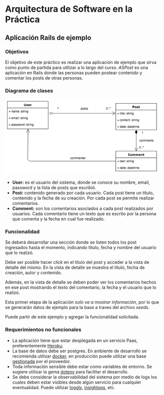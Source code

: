 # Arquitectura de Software en la Práctica
## Aplicación Rails de ejemplo

### Objetivos

El objetivo de este práctico es realizar una aplicación de ejemplo que sirva como punto de partida para utilizar a lo largo del curso.
*ASPost* es una aplicación en Rails donde las personas pueden postear contenido y comentar los posts de otras personas.

### Diagrama de clases

![class_diagram](img/class_diagram.png)

* **User:** es el usuario del sistema, donde se conoce su nombre, email, password y la lista de posts que escribió.
* **Post:** contenido generado por cada usuario. Cada post tiene un título, contenido y la fecha de su creación. Por cada post se permite realizar comentarios.
* **Comment:** son los comentarios asociados a cada post realizados por usuarios. Cada comentario tiene un texto que es escrito por la persona que comenta y la fecha en cual fue realizado.

### Funcionalidad

Se deberá desarrollar una sección donde se listen todos los post ingresados hasta el momento, indicando título, fecha y nombre del usuario que lo realizó.

Debe ser posible hacer click en el título del post y acceder a la vista de detalle del mismo. En la vista de detalle se muestra el título, fecha de creación, autor y contenido. 

Además, en la vista de detalle se deben poder ver los comentarios hechos en ese post mostrando el texto del comentario, la fecha y el usuario que lo realizó. 

Esta primer etapa de la aplicación *solo va a mostrar información*, por lo que se generarán datos de ejemplo para la base a traves del archivo *seeds*.

Puede partir de este ejemplo y agregar la funcionalidad solicitada.

### Requerimientos no funcionales

* La aplicación tiene que estar desplegada en un servicio Paas, preferentemente [Heroku](https://www.heroku.com/home).
* La base de datos debe ser postgres. En ambiente de desarrollo se recomienda utilizar [docker](https://hub.docker.com/_/postgres), en producción puede utilizar una base [gestionada](https://elements.heroku.com/addons/heroku-postgresql) por el proveedor. 
* Toda información sensible debe estar como variables de entorno. Se sugiere utilizar la gema [dotenv](https://github.com/bkeepers/dotenv) para facilitar el desarrollo.
* Se debe considerar la observabilidad del sistema por medio de logs los cuales deben estar visibles desde algún servicio para cualquier eventualidad. Puede utilizar [loggly](https://www.loggly.com), [insightops](https://insight.rapid7.com/login), etc.
